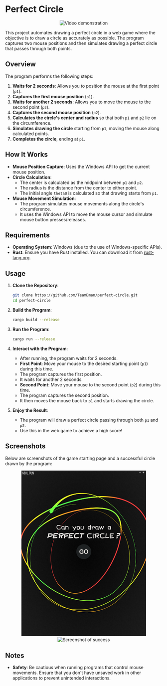 # Perfect Circle

<p align="center">
  <img src="./demo.gif" alt="Video demonstration" width="400">
</p>

This project automates drawing a perfect circle in a web game where the objective is to draw a circle as accurately as possible. The program captures two mouse positions and then simulates drawing a perfect circle that passes through both points.

## Overview

The program performs the following steps:

1. **Waits for 2 seconds**: Allows you to position the mouse at the first point (`p1`).
2. **Captures the first mouse position** (`p1`).
3. **Waits for another 2 seconds**: Allows you to move the mouse to the second point (`p2`).
4. **Captures the second mouse position** (`p2`).
5. **Calculates the circle's center and radius** so that both `p1` and `p2` lie on the circumference.
6. **Simulates drawing the circle** starting from `p1`, moving the mouse along calculated points.
7. **Completes the circle**, ending at `p1`.

## How It Works

- **Mouse Position Capture**: Uses the Windows API to get the current mouse position.
- **Circle Calculation**:
  - The center is calculated as the midpoint between `p1` and `p2`.
  - The radius is the distance from the center to either point.
  - The initial angle `theta0` is calculated so that drawing starts from `p1`.
- **Mouse Movement Simulation**:
  - The program simulates mouse movements along the circle's circumference.
  - It uses the Windows API to move the mouse cursor and simulate mouse button presses/releases.

## Requirements

- **Operating System**: Windows (due to the use of Windows-specific APIs).
- **Rust**: Ensure you have Rust installed. You can download it from [rust-lang.org](https://www.rust-lang.org/tools/install).

## Usage

1. **Clone the Repository**:

   ```bash
   git clone https://github.com/TeamDman/perfect-circle.git
   cd perfect-circle
   ```

2. **Build the Program**:

   ```bash
   cargo build --release
   ```

3. **Run the Program**:

   ```bash
   cargo run --release
   ```

4. **Interact with the Program**:

   - After running, the program waits for 2 seconds.
   - **First Point**: Move your mouse to the desired starting point (`p1`) during this time.
   - The program captures the first position.
   - It waits for another 2 seconds.
   - **Second Point**: Move your mouse to the second point (`p2`) during this time.
   - The program captures the second position.
   - It then moves the mouse back to `p1` and starts drawing the circle.

5. **Enjoy the Result**:

   - The program will draw a perfect circle passing through both `p1` and `p2`.
   - Use this in the web game to achieve a high score!

## Screenshots

Below are screenshots of the game starting page and a successful circle drawn by the program:

<p align="center">
  <img src="./screenshot_start.png" alt="Screenshot of game starting page" width="400">
  <img src="./screenshot_nice.png" alt="Screenshot of success" width="400">
</p>

## Notes

- **Safety**: Be cautious when running programs that control mouse movements. Ensure that you don't have unsaved work in other applications to prevent unintended interactions.
